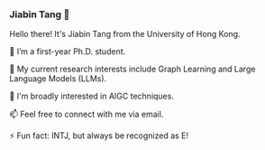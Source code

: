 ### Jiabin Tang 👋

Hello there! It's Jiabin Tang from the University of Hong Kong.

🔭 I’m a first-year Ph.D. student.

🌱 My current research interests include Graph Learning and Large Language Models (LLMs).

💌 I'm broadly interested in AIGC techniques.

📫 Feel free to connect with me via email.

⚡ Fun fact: INTJ, but always be recognized as E!

